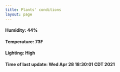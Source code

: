 ```yaml
---
title: Plants' conditions
layout: page
---
```



#### Humidity: 44%
#### Temperature: 73F
#### Lighting: High
#### Time of last update: Wed Apr 28 18:30:01 CDT 2021

